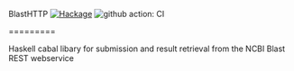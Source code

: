 BlastHTTP  [![Hackage](https://img.shields.io/hackage/v/BlastHTTP.svg)](https://hackage.haskell.org/package/BlastHTTP) ![github action: CI](https://github.com/choener/BiobaseBlast/actions/workflows/ci.yml/badge.svg)

=========

Haskell cabal libary for submission and result retrieval from the NCBI Blast REST webservice

